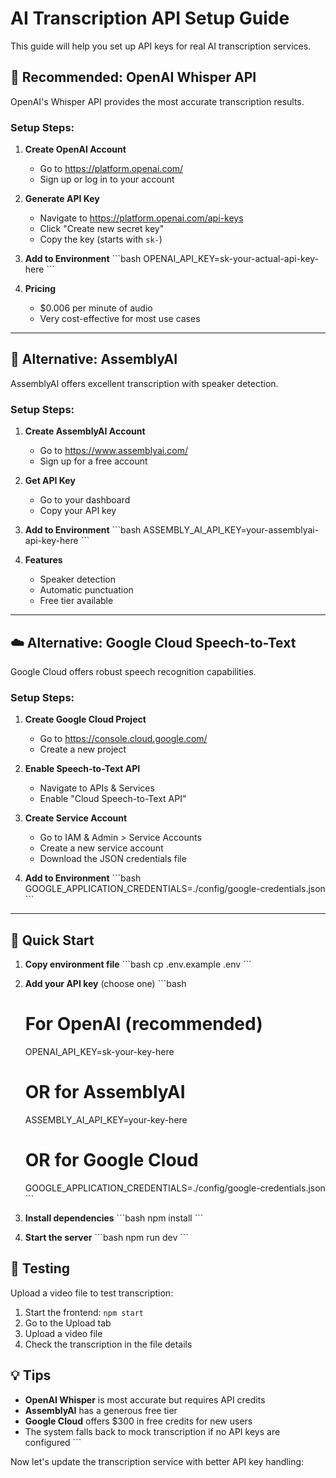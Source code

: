 # AI Transcription API Setup Guide

This guide will help you set up API keys for real AI transcription services.

## 🎯 Recommended: OpenAI Whisper API

OpenAI's Whisper API provides the most accurate transcription results.

### Setup Steps:

1. **Create OpenAI Account**
   - Go to https://platform.openai.com/
   - Sign up or log in to your account

2. **Generate API Key**
   - Navigate to https://platform.openai.com/api-keys
   - Click "Create new secret key"
   - Copy the key (starts with `sk-`)

3. **Add to Environment**
   \`\`\`bash
   OPENAI_API_KEY=sk-your-actual-api-key-here
   \`\`\`

4. **Pricing**
   - $0.006 per minute of audio
   - Very cost-effective for most use cases

---

## 🔄 Alternative: AssemblyAI

AssemblyAI offers excellent transcription with speaker detection.

### Setup Steps:

1. **Create AssemblyAI Account**
   - Go to https://www.assemblyai.com/
   - Sign up for a free account

2. **Get API Key**
   - Go to your dashboard
   - Copy your API key

3. **Add to Environment**
   \`\`\`bash
   ASSEMBLY_AI_API_KEY=your-assemblyai-api-key-here
   \`\`\`

4. **Features**
   - Speaker detection
   - Automatic punctuation
   - Free tier available

---

## ☁️ Alternative: Google Cloud Speech-to-Text

Google Cloud offers robust speech recognition capabilities.

### Setup Steps:

1. **Create Google Cloud Project**
   - Go to https://console.cloud.google.com/
   - Create a new project

2. **Enable Speech-to-Text API**
   - Navigate to APIs & Services
   - Enable "Cloud Speech-to-Text API"

3. **Create Service Account**
   - Go to IAM & Admin > Service Accounts
   - Create a new service account
   - Download the JSON credentials file

4. **Add to Environment**
   \`\`\`bash
   GOOGLE_APPLICATION_CREDENTIALS=./config/google-credentials.json
   \`\`\`

---

## 🚀 Quick Start

1. **Copy environment file**
   \`\`\`bash
   cp .env.example .env
   \`\`\`

2. **Add your API key** (choose one)
   \`\`\`bash
   # For OpenAI (recommended)
   OPENAI_API_KEY=sk-your-key-here
   
   # OR for AssemblyAI
   ASSEMBLY_AI_API_KEY=your-key-here
   
   # OR for Google Cloud
   GOOGLE_APPLICATION_CREDENTIALS=./config/google-credentials.json
   \`\`\`

3. **Install dependencies**
   \`\`\`bash
   npm install
   \`\`\`

4. **Start the server**
   \`\`\`bash
   npm run dev
   \`\`\`

## 🧪 Testing

Upload a video file to test transcription:

1. Start the frontend: `npm start`
2. Go to the Upload tab
3. Upload a video file
4. Check the transcription in the file details

## 💡 Tips

- **OpenAI Whisper** is most accurate but requires API credits
- **AssemblyAI** has a generous free tier
- **Google Cloud** offers $300 in free credits for new users
- The system falls back to mock transcription if no API keys are configured
\`\`\`

Now let's update the transcription service with better API key handling:
